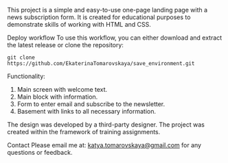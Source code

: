 This project is a simple and easy-to-use one-page landing page with a news subscription form. It is created for educational purposes to demonstrate skills of working with HTML and CSS.

Deploy workflow To use this workflow, you can either download and extract the latest release or clone the repository:

`git clone https://github.com/EkaterinaTomarovskaya/save_environment.git`

Functionality: 
1. Main screen with welcome text. 
2. Main block with information. 
3. Form to enter email and subscribe to the newsletter. 
4. Basement with links to all necessary information.

The design was developed by a third-party designer. The project was created within the framework of training assignments.

Contact Please email me at: katya.tomarovskaya@gmail.com for any questions or feedback.
